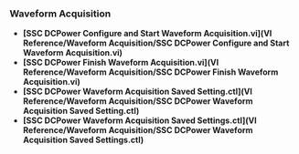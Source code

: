 ### Waveform Acquisition
- **[SSC DCPower Configure and Start Waveform Acquisition.vi](VI Reference/Waveform Acquisition/SSC DCPower Configure and Start Waveform Acquisition.vi)**
- **[SSC DCPower Finish Waveform Acquisition.vi](VI Reference/Waveform Acquisition/SSC DCPower Finish Waveform Acquisition.vi)**
- **[SSC DCPower Waveform Acquisition Saved Setting.ctl](VI Reference/Waveform Acquisition/SSC DCPower Waveform Acquisition Saved Setting.ctl)**
- **[SSC DCPower Waveform Acquisition Saved Settings.ctl](VI Reference/Waveform Acquisition/SSC DCPower Waveform Acquisition Saved Settings.ctl)**
